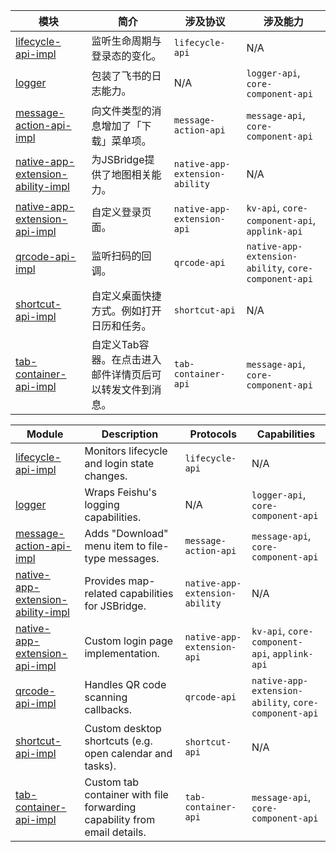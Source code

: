 | 模块 | 简介 | 涉及协议 | 涉及能力 |
| -- | -- | -- | -- |
| [lifecycle-api-impl](lifecycle-api-impl) | 监听生命周期与登录态的变化。 | `lifecycle-api` | N/A |
| [logger](logger) | 包装了飞书的日志能力。 | N/A | `logger-api`, `core-component-api` |
|  [message-action-api-impl](message-action-api-impl) | 向文件类型的消息增加了「下载」菜单项。 | `message-action-api` | `message-api`, `core-component-api` |
| [native-app-extension-ability-impl](native-app-extension-ability-impl) | 为JSBridge提供了地图相关能力。 | `native-app-extension-ability`| N/A |
| [native-app-extension-api-impl](native-app-extension-api-impl) | 自定义登录页面。 | `native-app-extension-api` | `kv-api`, `core-component-api`, `applink-api` |
| [qrcode-api-impl](qrcode-api-impl) | 监听扫码的回调。 | `qrcode-api` | `native-app-extension-ability`, `core-component-api` |
| [shortcut-api-impl](shortcut-api-impl) | 自定义桌面快捷方式。例如打开日历和任务。 | `shortcut-api` | N/A |
| [tab-container-api-impl](tab-container-api-impl) | 自定义Tab容器。在点击进入邮件详情页后可以转发文件到消息。 | `tab-container-api` | `message-api`, `core-component-api` |

| Module | Description | Protocols | Capabilities |
| -- | -- | -- | -- |
| [lifecycle-api-impl](lifecycle-api-impl) | Monitors lifecycle and login state changes. | `lifecycle-api` | N/A |
| [logger](logger) | Wraps Feishu's logging capabilities. | N/A | `logger-api`, `core-component-api` |
| [message-action-api-impl](message-action-api-impl) | Adds "Download" menu item to file-type messages. | `message-action-api` | `message-api`, `core-component-api` |
| [native-app-extension-ability-impl](native-app-extension-ability-impl) | Provides map-related capabilities for JSBridge. | `native-app-extension-ability` | N/A |
| [native-app-extension-api-impl](native-app-extension-api-impl) | Custom login page implementation. | `native-app-extension-api` | `kv-api`, `core-component-api`, `applink-api` |
| [qrcode-api-impl](qrcode-api-impl) | Handles QR code scanning callbacks. | `qrcode-api` | `native-app-extension-ability`, `core-component-api` |
| [shortcut-api-impl](shortcut-api-impl) | Custom desktop shortcuts (e.g. open calendar and tasks). | `shortcut-api` | N/A |
| [tab-container-api-impl](tab-container-api-impl) | Custom tab container with file forwarding capability from email details. | `tab-container-api` | `message-api`, `core-component-api` |